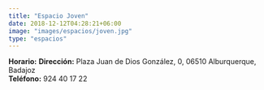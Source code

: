 ```yaml
---
title: "Espacio Joven"
date: 2018-12-12T04:28:21+06:00
image: "images/espacios/joven.jpg"
type: "espacios"
---
```



<b>Horario:</b>
<b>Dirección:</b> Plaza Juan de Dios González, 0, 06510 Alburquerque, Badajoz
<br>
<b>Teléfono:</b> 924 40 17 22
